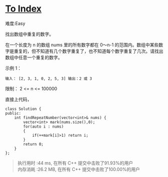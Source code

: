 # [To Index](/index.md)

难度:Easy

找出数组中重复的数字。

在一个长度为 n 的数组 nums 里的所有数字都在 0～n-1 的范围内。数组中某些数字是重复的，但不知道有几个数字重复了，也不知道每个数字重复了几次。请找出数组中任意一个重复的数字。

示例 1：

```
输入： [2, 3, 1, 0, 2, 5, 3] 输出：2 或 3
```

限制： 2 <= n <= 100000

直接上代码，

```
class Solution {
public:
    int findRepeatNumber(vector<int>& nums) {
        vector<int> mark(nums.size(),0);
        for(auto i : nums)
        {
            if(++mark[i]>1) return i;
        }
        return 0;
    }
};
```

> 执行用时 :44 ms, 在所有 C++ 提交中击败了91.93%的用户<br>
> 内存消耗 :26.2 MB, 在所有 C++ 提交中击败了100.00%的用户
